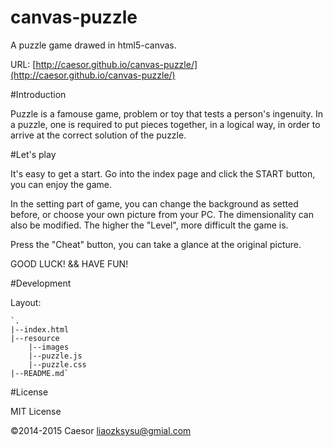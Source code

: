 canvas-puzzle
=============

A puzzle game drawed in html5-canvas.

URL: [http://caesor.github.io/canvas-puzzle/](http://caesor.github.io/canvas-puzzle/)

#Introduction

Puzzle is a famouse game, problem or toy that tests a person's ingenuity. In a puzzle, one is required to put pieces together, in a logical way, in order to arrive at the correct solution of the puzzle. 

#Let's play

It's easy to get a start. Go into the index page and click the START button, you can enjoy the game. 

In the setting part of game, you can change the background as setted before, or choose your own picture from your PC. The dimensionality can also be modified. The higher the "Level", more difficult the game is. 

Press the "Cheat" button, you can take a glance at the original picture.

GOOD LUCK! && HAVE FUN!

#Development

Layout:

	`.
	|--index.html
	|--resource
		|--images
		|--puzzle.js
		|--puzzle.css
	|--README.md`

#License

MIT License

©2014-2015 Caesor <liaozksysu@gmial.com>
